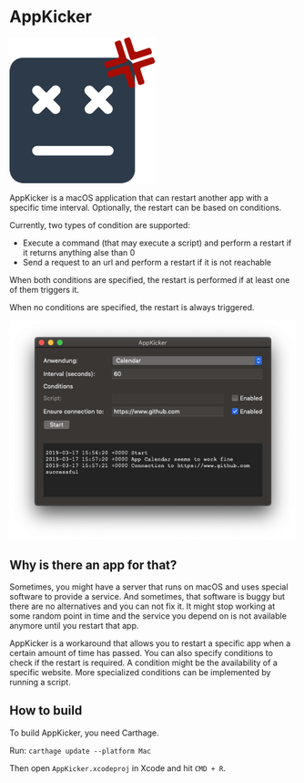 # AppKicker

![](Icon.png)

AppKicker is a macOS application that can restart another app with a specific time interval. Optionally, the restart can be based on conditions.

Currently, two types of condition are supported:

* Execute a command (that may execute a script) and perform a restart if it returns anything alse than 0
* Send a request to an url and perform a restart if it is not reachable

When both conditions are specified, the restart is performed if at least one of them triggers it.

When no conditions are specified, the restart is always triggered.

![](Screenshot.png)

## Why is there an app for that?
Sometimes, you might have a server that runs on macOS and uses special software to provide a service. And sometimes, that software is buggy but there are no alternatives and you can not fix it. It might stop working at some random point in time and the service you depend on is not available anymore until you restart that app.

AppKicker is a workaround that allows you to restart a specific app when a certain amount of time has passed. You can also specify conditions to check if the restart is required. A condition might be the availability of a specific website. More specialized conditions can be implemented by running a script.

## How to build
To build AppKicker, you need Carthage.

Run:
`carthage update --platform Mac`

Then open `AppKicker.xcodeproj` in Xcode and hit `CMD + R`.
